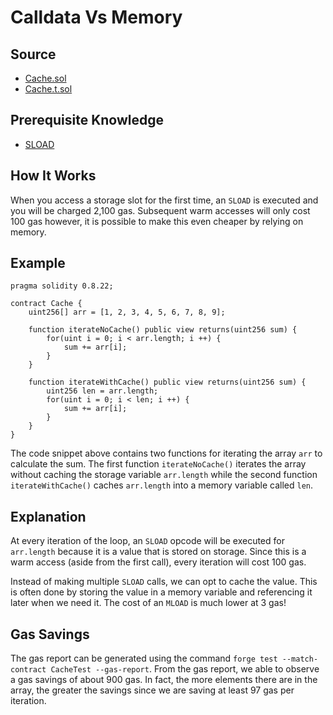 # Calldata Vs Memory

## Source
- [Cache.sol](./Cache.sol)
- [Cache.t.sol](../../../test/Cache.t.sol)

## Prerequisite Knowledge
- [SLOAD](../../core/sload/README.md)

## How It Works

When you access a storage slot for the first time, an `SLOAD` is executed and you will be charged 2,100 gas. Subsequent warm accesses will only cost 100 gas however, it is possible to make this even cheaper by relying on memory.

## Example
```solidity
pragma solidity 0.8.22;

contract Cache {
    uint256[] arr = [1, 2, 3, 4, 5, 6, 7, 8, 9];

    function iterateNoCache() public view returns(uint256 sum) {
        for(uint i = 0; i < arr.length; i ++) {
            sum += arr[i];
        }
    }

    function iterateWithCache() public view returns(uint256 sum) {
        uint256 len = arr.length;
        for(uint i = 0; i < len; i ++) {
            sum += arr[i];
        }
    }
}
```

The code snippet above contains two functions for iterating the array `arr` to calculate the sum. The first function `iterateNoCache()` iterates the array without caching the storage variable `arr.length` while the second function `iterateWithCache()` caches `arr.length` into a memory variable called `len`.

## Explanation

At every iteration of the loop, an `SLOAD` opcode will be executed for `arr.length` because it is a value that is stored on storage. Since this is a warm access (aside from the first call), every iteration will cost 100 gas.

Instead of making multiple `SLOAD` calls, we can opt to cache the value. This is often done by storing the value in a memory variable and referencing it later when we need it. The cost of an `MLOAD` is much lower at 3 gas! 


## Gas Savings

The gas report can be generated using the command `forge test --match-contract CacheTest --gas-report`. From the gas report, we able to observe a gas savings of about 900 gas. In fact, the more elements there are in the array, the greater the savings since we are saving at least 97 gas per iteration.